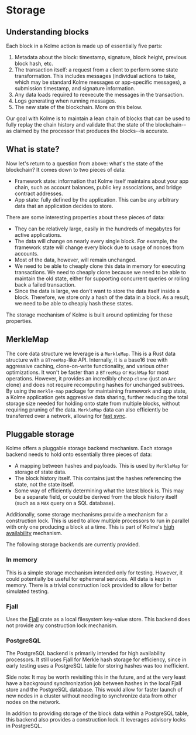 # Storage

<!-- toc -->

## Understanding blocks

Each block in a Kolme action is made up of essentially five parts:

1. Metadata about the block: timestamp, signature, block height, previous block hash, etc.
2. The transaction itself: a request from a client to perform some state transformation. This includes messages (individual actions to take, which may be standard Kolme messages or app-specific messages), a submission timestamp, and signature information.
3. Any data loads required to reexecute the messages in the transaction.
4. Logs generating when running messages.
5. The new state of the blockchain. More on this below.

Our goal with Kolme is to maintain a lean chain of blocks that can be used to fully replay the chain history and validate that the state of the blockchain--as claimed by the processor that produces the blocks--is accurate.

## What is state?

Now let's return to a question from above: what's the state of the blockchain? It comes down to two pieces of data:

* Framework state: information that Kolme itself maintains about your app chain, such as account balances, public key associations, and bridge contract addresses.
* App state: fully defined by the application. This can be any arbitrary data that an application decides to store.

There are some interesting properties about these pieces of data:

* They can be relatively large, easily in the hundreds of megabytes for active applications.
* The data will change on nearly every single block. For example, the framework state will change every block due to usage of nonces from accounts.
* Most of the data, however, will remain unchanged.
* We need to be able to cheaply clone this data in memory for executing transactions. We need to cheaply clone because we need to be able to maintain the old state, either for supporting concurrent queries or rolling back a failed transaction.
* Since the data is large, we don't want to store the data itself inside a block. Therefore, we store only a hash of the data in a block. As a result, we need to be able to cheaply hash these states.

The storage mechanism of Kolme is built around optimizing for these properties.

## MerkleMap

The core data structure we leverage is a `MerkleMap`. This is a Rust data structure with a `BTreeMap`-like API. Internally, it is a base16 tree with aggressive caching, clone-on-write functionality, and various other optimizations. It won't be faster than a `BTreeMap` or `HashMap` for most operations. However, it provides an incredibly cheap `clone` (just an `Arc` clone) and does not require recomputing hashes for unchanged subtrees.
By using the `merkle-map` package for maintaining framework and app state, a Kolme application gets aggressive data sharing, further reducing the total storage size needed for holding onto state from multiple blocks, without requiring pruning of the data. `MerkleMap` data can also efficiently be transferred over a network, allowing for [fast sync](node-sync.md).

## Pluggable storage

Kolme offers a pluggable storage backend mechanism. Each storage backend needs to hold onto essentially three pieces of data:

* A mapping between hashes and payloads. This is used by `MerkleMap` for storage of state data.
* The block history itself. This contains just the hashes referencing the state, not the state itself.
* Some way of efficiently determining what the latest block is. This may be a separate field, or could be derived from the block history itself (such as a `MAX` query on a SQL database).

Additionally, some storage mechanisms provide a mechanism for a construction lock. This is used to allow multiple processors to run in parallel with only one producing a block at a time. This is part of Kolme's [high availability](high-availability.md) mechanism.

The following storage backends are currently provided.

### In memory

This is a simple storage mechanism intended only for testing. However, it could potentially be useful for ephemeral services. All data is kept in memory. There is a trivial construction lock provided to allow for better simulated testing.

### Fjall

Uses the [Fjall](https://docs.rs/fjall) crate as a local filesystem key-value store. This backend does not provide any construction lock mechanism.

### PostgreSQL

The PostgreSQL backend is primarily intended for high availability processors. It still uses Fjall for Merkle hash storage for efficiency, since in early testing uses a PostgreSQL table for storing hashes was too inefficient.

Side note: It may be worth revisiting this in the future, and at the very least have a background synchronization job between hashes in the local Fjall store and the PostgreSQL database. This would allow for faster launch of new nodes in a cluster without needing to synchronize data from other nodes on the network.

In addition to providing storage of the block data within a PostgreSQL table, this backend also provides a construction lock. It leverages advisory locks in PostgreSQL.
